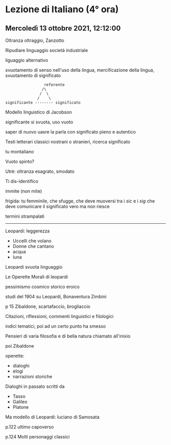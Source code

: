 # Lezione di Italiano (4° ora) 
## Mercoledì 13 ottobre 2021, 12:12:00

Oltranza oltraggio, Zanzotto

Ripudiare linguaggio società industriale


liguaggio alternativo


svuotamento di senso nell'uso della lingua, mercificazione della lingua, svuotamento di significato

				     referente
					/\
				   /  \
				  /    \
	significante -------- significato

Modello linguistico di Jacobson

significante si svuota, uso vuoto


saper di nuovo uasre la parla con significato pieno e autentico


Testi letterari classici nostrani o stranieri, ricerca significato


tu montaliano


Vuoto spinto?

Utrè: oltranza
esagrato, smodato


Ti dis-identifico

immite (non mite)

frigida: tu femminile, che sfugge, che deve muoversi tra i _sic_ e i _sig_ che deve comunicare il significato vero ma non riesce

termini strampalati


---

Leopardi: leggerezza
* Uccelli che volano
* Donne che cantano
* acqua
* luna


Leopardi svuota linguaggio


Le Operette Morali di leopardi

pessimismo
cosmico 
storico
eroico

studi del 1904 su Leopardi, Bonaventura Zimbini


p 15 Zibaldone, scartafaccio, brogliaccio

Citazioni, riflessioni, commenti linguistici e filologici


indici tematici, poi ad un certo punto ha smesso


Pensieri di varia filosofia e di bella natura chiamato all'inixio

poi Zibaldone


operette:
* dialoghi
* elogi
* narrazioni storiche

Dialoghi in passato scritti da 
* Tasso
* Galileo
* Platone

Ma modello di Leopardi: luciano di Samosata

p.122 ultimo capoverso

p.124
Molti personaggi classici
<!--stackedit_data:
eyJoaXN0b3J5IjpbMTY0MTU2NDE1OCwxNDMyOTE3NDM3LC0xMj
AyNzU0MjkzLC0xNjI2MjQ3Mzc0LC0xNDA3NDc4MzU1XX0=
-->